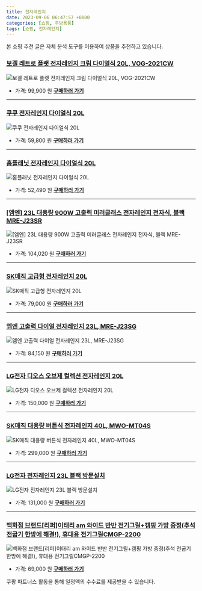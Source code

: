 ```yaml
---
title: 전자레인지
date: 2023-09-06 06:47:57 +0800
categories: [쇼핑, 주방용품]
tags: [쇼핑, 전자레인지]
---
```

본 쇼핑 추천 글은 자체 분석 도구를 이용하여 상품을 추천하고 있습니다.
### [보겔 레트로 플랫 전자레인지 크림 다이얼식 20L, VOG-2021CW](https://link.coupang.com/re/AFFSDP?lptag=AF1030537&pageKey=6113736265&itemId=11539364588&vendorItemId=78814399754&traceid=V0-153-462fb85b3ab74ece&clickBeacon=IhYyHakWYBfJQk1AWVTcOrfG0gHxRG7vJ20qG4nARBR%2BTe64AfzpXGlXWVz6WmnCkBV5WTCTa1je25GPmHH9IzqAJpyIOFTSVk4SbRJih4bw9RaZdrLu8wjLBY8C1RqB5FgaKLBatMzVdR4MK09RkSmfEahG5QLtdNWPxS6hZYjvLcEeXBSwOWzUYSo1CllrKNSm0FtEbIKlCJaQtz%2BT9U17aAE6v3GjQADQp3b89uzFZk2sg4%2B8ZpldCkJEj3Q%2FfBK6Qeo%2BSiu5hKrpSu2g6zbNjQmuQuKCE7kNOSKI%2FIXl%2B9f3Pn8jLjp8Gu9TgdTQeqPvoRW0XuGWYnTK9NFC0N%2Fd46TulFx%2Bt7inqPGRd7kbCIhA0bo8G8xBDuOn0l3CT8%2FPPeAQNJtTWpDQLTGi5mlXmAS991bj0r%2BH%2FtimIWqBy%2Fq%2BPivpVbS7rr8u%2FikvIzK8yOMvbkUtEaMckb%2FNdH9GBP7%2FDo3wGjkj72GKVFJb%2F2D16KuwR7DLip6eQHMQWAPwIzEG0%2B67elzCrctuEa5XimQFSKtzWhQ%2BflGfWCwmiiln1%2B4nRCbKUQP4mxTbt%2BBQzoy%2B%2Bv2Uxzf%2BmBkjTBs3lKuCwykbJmazMa5EzAc3815mRyiSVOzkOMCXSyVAq%2FOlZZEuQ%2FcdVmb%2BkD85uR227Wd7vLJYbYfLePbN4BlKvXRY%2FyegpWzJ3bmveWuq4LjrnWu5D%2FC%2FFrMne1csEVeZ%2Fl3b7FGhd3DwLY3pT1KIKIMUVuB%2BEWQceL8f6kXZxZMqRe1546hFrWf%2BogyWCro%2FYAPlfY1UOgpHEHe0EFEvcGdXqcVifX6kBf7i1RbJYCwlNaiFyRf0%2F8qrvzrdYtWHApaR5q25%2BlYIIaddsE6ERDWD7afuyIqrqtZbSUiz&requestid=20230907064757651243890809&token=31850C%7CMIXED)
![보겔 레트로 플랫 전자레인지 크림 다이얼식 20L, VOG-2021CW](https://ads-partners.coupang.com/image1/_ot0OjoFGfgxvKh3_p-5HIvDLJtPmbW97TTzv3MOj55ypy6xxT5zrXmFCySM07TNpGNHcMsOuLGZOAD4Li0d_rgzjDGTVhvtWr-8QeJH5Ukz-MrVDBPEa3paniHUS3TIarshdbdPUEyNkgYo1oKdzqyJlVRj9QhsG5aNnNrhBjZkBIGYCFc0TC0EMQ6ruib00ZWZrmMpDe1UdOZpckGyW-MR57Qsh-b6_ifGWXhCIdTk5KzB0SAu9M2J1BjCNHDdOGQ0vaGoKvU1zSiKrBRiPwyIn0zh)
- 가격: 99,900 원
[**구매하러 가기**](https://link.coupang.com/re/AFFSDP?lptag=AF1030537&pageKey=6113736265&itemId=11539364588&vendorItemId=78814399754&traceid=V0-153-462fb85b3ab74ece&clickBeacon=IhYyHakWYBfJQk1AWVTcOrfG0gHxRG7vJ20qG4nARBR%2BTe64AfzpXGlXWVz6WmnCkBV5WTCTa1je25GPmHH9IzqAJpyIOFTSVk4SbRJih4bw9RaZdrLu8wjLBY8C1RqB5FgaKLBatMzVdR4MK09RkSmfEahG5QLtdNWPxS6hZYjvLcEeXBSwOWzUYSo1CllrKNSm0FtEbIKlCJaQtz%2BT9U17aAE6v3GjQADQp3b89uzFZk2sg4%2B8ZpldCkJEj3Q%2FfBK6Qeo%2BSiu5hKrpSu2g6zbNjQmuQuKCE7kNOSKI%2FIXl%2B9f3Pn8jLjp8Gu9TgdTQeqPvoRW0XuGWYnTK9NFC0N%2Fd46TulFx%2Bt7inqPGRd7kbCIhA0bo8G8xBDuOn0l3CT8%2FPPeAQNJtTWpDQLTGi5mlXmAS991bj0r%2BH%2FtimIWqBy%2Fq%2BPivpVbS7rr8u%2FikvIzK8yOMvbkUtEaMckb%2FNdH9GBP7%2FDo3wGjkj72GKVFJb%2F2D16KuwR7DLip6eQHMQWAPwIzEG0%2B67elzCrctuEa5XimQFSKtzWhQ%2BflGfWCwmiiln1%2B4nRCbKUQP4mxTbt%2BBQzoy%2B%2Bv2Uxzf%2BmBkjTBs3lKuCwykbJmazMa5EzAc3815mRyiSVOzkOMCXSyVAq%2FOlZZEuQ%2FcdVmb%2BkD85uR227Wd7vLJYbYfLePbN4BlKvXRY%2FyegpWzJ3bmveWuq4LjrnWu5D%2FC%2FFrMne1csEVeZ%2Fl3b7FGhd3DwLY3pT1KIKIMUVuB%2BEWQceL8f6kXZxZMqRe1546hFrWf%2BogyWCro%2FYAPlfY1UOgpHEHe0EFEvcGdXqcVifX6kBf7i1RbJYCwlNaiFyRf0%2F8qrvzrdYtWHApaR5q25%2BlYIIaddsE6ERDWD7afuyIqrqtZbSUiz&requestid=20230907064757651243890809&token=31850C%7CMIXED)
---
### [쿠쿠 전자레인지 다이얼식 20L](https://link.coupang.com/re/AFFSDP?lptag=AF1030537&pageKey=6784715012&itemId=15967393537&vendorItemId=5493101444&traceid=V0-153-70e181a43b411328&requestid=20230907064757651243890809&token=31850C%7CMIXED)
![쿠쿠 전자레인지 다이얼식 20L](https://ads-partners.coupang.com/image1/PL163kR37cwRUSnLPLOBJ3-2_CnYS3bLz7QDxyC7BVOqMW5d_HnFzG0AOopsgxyzZB5lf0aNjHr67K8lcKCaEGFZAiSN7ZLPZ-DcafJDactfOJT0f_g1tXR8WrZyGaGH6Ck4Yw0SL89cLHuqp071WbD25PsETMRsJJSrYNzFtkEV-_RSgQ5N29BgqkSMfwWEKi6fLj41o_UYULlLoS5QgQDGXrsmj6JKavh_jbttWTZi-KsVgr8v8GJOxcdK385DssRs_Ye2PaVUWSmO5FGM)
- 가격: 59,800 원
[**구매하러 가기**](https://link.coupang.com/re/AFFSDP?lptag=AF1030537&pageKey=6784715012&itemId=15967393537&vendorItemId=5493101444&traceid=V0-153-70e181a43b411328&requestid=20230907064757651243890809&token=31850C%7CMIXED)
---
### [홈플래닛 전자레인지 다이얼식 20L](https://link.coupang.com/re/AFFSDP?lptag=AF1030537&pageKey=4882898698&itemId=8865360607&vendorItemId=76152061617&traceid=V0-153-aab4e1886b533601&requestid=20230907064757651243890809&token=31850C%7CMIXED)
![홈플래닛 전자레인지 다이얼식 20L](https://ads-partners.coupang.com/image1/Xe0fJRWH4zUjPAYJXX8eeU2ZYECS_SJXcEq2XHXbpJqkYF9Cmqmkqon75gAo784wguMRKezEwQQInO6YLGDxzBaMNvazDULzSzO0HbKkpXNelc4yek5BsZkm-MYomRrhBRCbvA2JckwLlLVY_I7BFREnSSgVxoRgPhPKbK7MFovkGubc0_cI8CBLq9-4FLOwA_Rzzh8huHOsp4gprxI3rTU_Dkr9ZwqpuEGAb7SRDS-x5cQvJ1UjZ9P-ithuiXZ9Z2bE45DYWw4HN0DDfL2wIbE=)
- 가격: 52,490 원
[**구매하러 가기**](https://link.coupang.com/re/AFFSDP?lptag=AF1030537&pageKey=4882898698&itemId=8865360607&vendorItemId=76152061617&traceid=V0-153-aab4e1886b533601&requestid=20230907064757651243890809&token=31850C%7CMIXED)
---
### [[엠엔] 23L 대용량 900W 고출력 미러글래스 전자레인지 전자식, 블랙 MRE-J23SR](https://link.coupang.com/re/AFFSDP?lptag=AF1030537&pageKey=143118209&itemId=415753947&vendorItemId=82835258900&traceid=V0-153-ad59595c1cc25ad7&clickBeacon=IhYyHakWYBfJQk1AWVTcOrfG0gHxRG7vJ20qG4nARBR%2BTe64AfzpXGlXWVz6WmnCkBV5WTCTa1je25GPmHH9IzqAJpyIOFTSVk4SbRJih4Z1mhqwT5BR3UiL1m9UtgWW5FgaKLBatMzVdR4MK09RkSzadXvYC8U4CcZdMhe1%2B0z2UH46YT6im9%2FFBCCmyjIVKNSm0FtEbIKlCJaQtz%2BT9U17aAE6v3GjQADQp3b89uzFZk2sg4%2B8ZpldCkJEj3Q%2FY7KuiwDAsmCTtojQyC6wfWpQLtc8UWfOyK5HN7lSQ8SRBfmnChw19HLoITJehvfU38KIucdmfZ5Dt%2BMSF8wDWUbIJJlEHKIlY8QW6e7Urwa6Zt5g3AULqChVu9YpyY7NGgxFI7WqwCBxdPtGImieVxVOaf05vL3Z7BtfXYJTo3MY%2FAoDOWXegcaJBeiQYj0DDj5TlEX%2BrdXghqLKmsJRRbp48ooBLt5cpMEkOtISWhHG6s41zllpo5CGafjgnJBvoBscWcSozfXPpnde0mDp2wV%2Fwm4pe1BK%2FbHehqqvXJwrkeM3v62A90GS%2B912fLukIoVqVassfEg3IJv4s%2Fk%2FB8svXHc72sDsnKQ4FoYwAzwXX4NP%2BT8J4Fs7U6oL%2BQhu1nSbn7aOdH%2FYAWeB7%2Fz89QppQbmO31%2BV99yaFOCN0SGaReu0%2BOpigwvLL2BxQm5G%2Bfo%2FCatBdMbu3kefnPAtUimkRohBEdDqdVZY0cwpC2k6x3L6x6nwdEcLnC4ulFLE3G6BKPuBLGnOQd1gEBCKr6DEgkvtFBf049p513kTqwIKnt3Dv84fKuvX9Y9%2BpxZuP1rgCKluxzpC6hwexW8SPBtUVHqLazOPbwiCBtw%2BaCxhEPzeu3MLJm2nYk5pF9LA&requestid=20230907064757651243890809&token=31850C%7CMIXED)
![[엠엔] 23L 대용량 900W 고출력 미러글래스 전자레인지 전자식, 블랙 MRE-J23SR](https://ads-partners.coupang.com/image1/MIdew54lVkaXfwW9MK1N_7zGF7QHJbv-8AShHwyExc3-IVzv4d0vI0g1f7C7ZlDyOxlqmrepFw-boVfxi_Z7WHQWPCL8cZdxCFFZ5bvWeuaMzTbbPwUCM0d2Qghh3JKRmn3P77qyYqVgpA2KaUEEaIXC2MMdibYCfblF6qAz2-YrZr6_WtB96ENu17HD_9IkFafUYVe675gu1G-P-v2650RI81Ks-O1OXHf7jRvHfVc2QusoAbGyImJhgXOIWfrGlGtpjR770rVOm36_sN3pfwglHkrmnVo6Hq19vAb8R1mpbAS_HGc=)
- 가격: 104,020 원
[**구매하러 가기**](https://link.coupang.com/re/AFFSDP?lptag=AF1030537&pageKey=143118209&itemId=415753947&vendorItemId=82835258900&traceid=V0-153-ad59595c1cc25ad7&clickBeacon=IhYyHakWYBfJQk1AWVTcOrfG0gHxRG7vJ20qG4nARBR%2BTe64AfzpXGlXWVz6WmnCkBV5WTCTa1je25GPmHH9IzqAJpyIOFTSVk4SbRJih4Z1mhqwT5BR3UiL1m9UtgWW5FgaKLBatMzVdR4MK09RkSzadXvYC8U4CcZdMhe1%2B0z2UH46YT6im9%2FFBCCmyjIVKNSm0FtEbIKlCJaQtz%2BT9U17aAE6v3GjQADQp3b89uzFZk2sg4%2B8ZpldCkJEj3Q%2FY7KuiwDAsmCTtojQyC6wfWpQLtc8UWfOyK5HN7lSQ8SRBfmnChw19HLoITJehvfU38KIucdmfZ5Dt%2BMSF8wDWUbIJJlEHKIlY8QW6e7Urwa6Zt5g3AULqChVu9YpyY7NGgxFI7WqwCBxdPtGImieVxVOaf05vL3Z7BtfXYJTo3MY%2FAoDOWXegcaJBeiQYj0DDj5TlEX%2BrdXghqLKmsJRRbp48ooBLt5cpMEkOtISWhHG6s41zllpo5CGafjgnJBvoBscWcSozfXPpnde0mDp2wV%2Fwm4pe1BK%2FbHehqqvXJwrkeM3v62A90GS%2B912fLukIoVqVassfEg3IJv4s%2Fk%2FB8svXHc72sDsnKQ4FoYwAzwXX4NP%2BT8J4Fs7U6oL%2BQhu1nSbn7aOdH%2FYAWeB7%2Fz89QppQbmO31%2BV99yaFOCN0SGaReu0%2BOpigwvLL2BxQm5G%2Bfo%2FCatBdMbu3kefnPAtUimkRohBEdDqdVZY0cwpC2k6x3L6x6nwdEcLnC4ulFLE3G6BKPuBLGnOQd1gEBCKr6DEgkvtFBf049p513kTqwIKnt3Dv84fKuvX9Y9%2BpxZuP1rgCKluxzpC6hwexW8SPBtUVHqLazOPbwiCBtw%2BaCxhEPzeu3MLJm2nYk5pF9LA&requestid=20230907064757651243890809&token=31850C%7CMIXED)
---
### [SK매직 고급형 전자레인지 20L](https://link.coupang.com/re/AFFSDP?lptag=AF1030537&pageKey=3264181&itemId=15127314&vendorItemId=3022853279&traceid=V0-153-a6f6010b4b05f595&requestid=20230907064757651243890809&token=31850C%7CMIXED)
![SK매직 고급형 전자레인지 20L](https://ads-partners.coupang.com/image1/tJJnlIsQzIKoYdTTtOZrO2ba7UWzTOtI64bb4Mob_kjqSeXXrIqWv-BFcMJ0tZp760E_LD6eis5g7hnySX3VYCmF3HLHUZU4X_qgB4iK4FyuXu4ei2JDBYvGvlqU2s2c-fJn61F8qaxGazQ6u5sEiMxomsFqFrSsf0inkqgxOhhJPPYbpJQaomeeFXv6C-oCFrOGBp7BW8XVXw_OxPBpnsoWeau9uwiTArltL9l0b99geOKEUpWrSNpp6eSxWgZdKCw71nPaQaQ-oKLsRw==)
- 가격: 79,000 원
[**구매하러 가기**](https://link.coupang.com/re/AFFSDP?lptag=AF1030537&pageKey=3264181&itemId=15127314&vendorItemId=3022853279&traceid=V0-153-a6f6010b4b05f595&requestid=20230907064757651243890809&token=31850C%7CMIXED)
---
### [엠엔 고출력 다이얼 전자레인지 23L, MRE-J23SG](https://link.coupang.com/re/AFFSDP?lptag=AF1030537&pageKey=1460316501&itemId=2512587568&vendorItemId=81427300471&traceid=V0-153-6b38bcbb6d3e69c0&clickBeacon=IhYyHakWYBfJQk1AWVTcOrfG0gHxRG7vJ20qG4nARBR%2BTe64AfzpXGlXWVz6WmnCkBV5WTCTa1je25GPmHH9IzqAJpyIOFTSVk4SbRJih4YrvUIrs6BJ0ZjytnfrSDVD5FgaKLBatMzVdR4MK09RkZuvK6upApl62kPfBj1K0jdZJHwCXmBb8dd%2FejE%2BuBxwKNSm0FtEbIKlCJaQtz%2BT9U17aAE6v3GjQADQp3b89uzFZk2sg4%2B8ZpldCkJEj3Q%2FbRA7QnCbPZjYs2YNryshgbC4yj0uQov4zFlIhhnWH6qa8ftgvPYchKp9W8kRkzoOwHBdNUfGtWt30s4%2Fea0sZ4VkJAFZCJLdP7qO5bG9MQITKA7JZ59%2BJ9WkhLr4iryUywosUGNzT5M6D5n2i0aTzMae7L1Gl2bgqLACNa%2BQjuTPZU61K%2F8RA2Ipq2arGVrVP1TFyCxnG50%2FZXYqPPwQbjQ4QAeIHX9ycLHzRiCUYhQM%2F4Ivc0PQZU74OayBquRaX4Yxdw2kld7tf%2Fh8Ma0Q5bnPR%2FmZB3NeBMw2OogOmF6ui1vBJXKrDWdkuFwxgzTdxfSwaG31aP8mO4zmQm%2BgxJR6h88LoBXjM%2FCNiu%2FfLfzLJTfO95QjOibMGNGubYorrNg2lTsgMsoqiIHDYA%2Flrsf194hJ9Y7sOXpCe33eZGjVXpHXFsEcry5xdcvOXlvVvYa6ygj0Scy1iZyhUHNKhQw%2FHuEWlkgkMrzf4kmCuLfa%2FXOJOmpRw80oGeU52XRngjBhOy4yQeAiEdOfoREN0Kpia1vE3u%2BNwOlL6gFfYoyPPcwq2ZJfXo0pEa0BAyNLUuiVo%2BpnyW1f2EET6zOFRa3NuKEyaCRPwX6ezBnUwFdAc5J0KwE962F9T8VBj7M6&requestid=20230907064757651243890809&token=31850C%7CMIXED)
![엠엔 고출력 다이얼 전자레인지 23L, MRE-J23SG](https://ads-partners.coupang.com/image1/gAjNBITNzpX2RMIBgI0F6TitxwHVWzNsadrYSUCvVdehNLw1NSSRed4d1eyFGm50Lnk3b1fvT-En28h-TPMfh40-Al5ZHh2GzWtl-qXEDRr6bRqJmhC541S_9OKy621jrOR8iduloQ5rHv4MXjJR4qX1PCVsJctS5K1p0qACc9FHzjmcqUVtBk5n8koMBYlXZpjymu7s_tG8eupMMd5vx9qUD2-UY4VL52fdtoALR0l9j5Z7Qg9dUEmOol63Wd9pqGSdkmJmJDM4HdUp5kym2UWcP8s=)
- 가격: 84,150 원
[**구매하러 가기**](https://link.coupang.com/re/AFFSDP?lptag=AF1030537&pageKey=1460316501&itemId=2512587568&vendorItemId=81427300471&traceid=V0-153-6b38bcbb6d3e69c0&clickBeacon=IhYyHakWYBfJQk1AWVTcOrfG0gHxRG7vJ20qG4nARBR%2BTe64AfzpXGlXWVz6WmnCkBV5WTCTa1je25GPmHH9IzqAJpyIOFTSVk4SbRJih4YrvUIrs6BJ0ZjytnfrSDVD5FgaKLBatMzVdR4MK09RkZuvK6upApl62kPfBj1K0jdZJHwCXmBb8dd%2FejE%2BuBxwKNSm0FtEbIKlCJaQtz%2BT9U17aAE6v3GjQADQp3b89uzFZk2sg4%2B8ZpldCkJEj3Q%2FbRA7QnCbPZjYs2YNryshgbC4yj0uQov4zFlIhhnWH6qa8ftgvPYchKp9W8kRkzoOwHBdNUfGtWt30s4%2Fea0sZ4VkJAFZCJLdP7qO5bG9MQITKA7JZ59%2BJ9WkhLr4iryUywosUGNzT5M6D5n2i0aTzMae7L1Gl2bgqLACNa%2BQjuTPZU61K%2F8RA2Ipq2arGVrVP1TFyCxnG50%2FZXYqPPwQbjQ4QAeIHX9ycLHzRiCUYhQM%2F4Ivc0PQZU74OayBquRaX4Yxdw2kld7tf%2Fh8Ma0Q5bnPR%2FmZB3NeBMw2OogOmF6ui1vBJXKrDWdkuFwxgzTdxfSwaG31aP8mO4zmQm%2BgxJR6h88LoBXjM%2FCNiu%2FfLfzLJTfO95QjOibMGNGubYorrNg2lTsgMsoqiIHDYA%2Flrsf194hJ9Y7sOXpCe33eZGjVXpHXFsEcry5xdcvOXlvVvYa6ygj0Scy1iZyhUHNKhQw%2FHuEWlkgkMrzf4kmCuLfa%2FXOJOmpRw80oGeU52XRngjBhOy4yQeAiEdOfoREN0Kpia1vE3u%2BNwOlL6gFfYoyPPcwq2ZJfXo0pEa0BAyNLUuiVo%2BpnyW1f2EET6zOFRa3NuKEyaCRPwX6ezBnUwFdAc5J0KwE962F9T8VBj7M6&requestid=20230907064757651243890809&token=31850C%7CMIXED)
---
### [LG전자 디오스 오브제 컬렉션 전자레인지 20L](https://link.coupang.com/re/AFFSDP?lptag=AF1030537&pageKey=7077245433&itemId=17594509193&vendorItemId=84760891612&traceid=V0-153-2feb3985ce1d54df&requestid=20230907064757651243890809&token=31850C%7CMIXED)
![LG전자 디오스 오브제 컬렉션 전자레인지 20L](https://ads-partners.coupang.com/image1/2Gr4CgmFySMeB_Q22EUOA0XLr7GtGuIwZr6zpwbL6ku2pQoAZsKsx1j2HaUJGJaRNWmAhu1cw3oya3bDcPD0EKbtqiH-B7dkkfMPOf29IaGtF1avhN1tYKTTndXLBmO91fxzZGOHpOjK5H3atu4KnLYO6pwjhhTKikAFgBSbT-M7eCGeXSxW_doXVR9Z8RE48hkTTgyOHV72r4Ahs0mAus4y7F4jxsQNTl0Kbpq1a2ntJaHyWgjjHyV3I6qheEB3oig2dBwe7ZaoeRO8aakXLQ==)
- 가격: 150,000 원
[**구매하러 가기**](https://link.coupang.com/re/AFFSDP?lptag=AF1030537&pageKey=7077245433&itemId=17594509193&vendorItemId=84760891612&traceid=V0-153-2feb3985ce1d54df&requestid=20230907064757651243890809&token=31850C%7CMIXED)
---
### [SK매직 대용량 버튼식 전자레인지 40L, MWO-MT04S](https://link.coupang.com/re/AFFSDP?lptag=AF1030537&pageKey=5754936787&itemId=9729800724&vendorItemId=80658411627&traceid=V0-153-bbfe82d2b1547e85&clickBeacon=IhYyHakWYBfJQk1AWVTcOrfG0gHxRG7vJ20qG4nARBR%2BTe64AfzpXGlXWVz6WmnCkBV5WTCTa1je25GPmHH9IzqAJpyIOFTSVk4SbRJih4Y5dKUduapflJq%2BwphLkJNL5FgaKLBatMzVdR4MK09RkQlKFHaU8NT1r0wGZ7YbPOBLZWpNgLqEAQGnBSkksZqqKNSm0FtEbIKlCJaQtz%2BT9U17aAE6v3GjQADQp3b89uzFZk2sg4%2B8ZpldCkJEj3Q%2FOQTSdcCkb7XptkR4v9rd%2BE7zfdYwwrfG1fBW3xG5fOgUeZZh2Wj9OwBN5%2FYmiQnp38KIucdmfZ5Dt%2BMSF8wDWai2vv9akbuNbnNwymekGSo9bwZRU34X1z2n0R26lR6Tpa8deJV1NjJ93bQjsNfDB8ae7L1Gl2bgqLACNa%2BQjuTxRmkI%2B4ah0FOROb7p%2BmyFT0jg%2BReE%2F0C3mw6eBuoq44EfB6aHbwuh7fNUGZu1LqoM%2F4Ivc0PQZU74OayBquRaX4Yxdw2kld7tf%2Fh8Ma0Q5bnPR%2FmZB3NeBMw2OogOmF6ui1vBJXKrDWdkuFwxgzTdxfSwaG31aP8mO4zmQm%2BgxJR6h88LoBXjM%2FCNiu%2FfLfzLJTfO95QjOibMGNGubYorrNg2lTsgMsoqiIHDYA%2Flrsf194hJ9Y7sOXpCe33eZGjVXpHXFsEcry5xdcvOXlvVvYa6ygj0Scy1iZyhUHNKhQw%2FHuEWlkgkMrzf4kmCuLfa%2FXOJOmpRw80oGeU52XRngjBhOy4yQeAiEdOfoREN0Kpia1vE3u%2BNwOlL6gFfYoyPPcwq2ZJfXo0pEa0BAyNLUuiVo%2BpnyW1f2EET6zOFRa3NuKEyaCRPwX6ezBnUwFdAc5J0KwE962F9T8VBj7M6&requestid=20230907064757651243890809&token=31850C%7CMIXED)
![SK매직 대용량 버튼식 전자레인지 40L, MWO-MT04S](https://ads-partners.coupang.com/image1/sVKpkgUbifkImv6bsVuj59Ncbh9m00naKblZGnk83XBQ6UrLyduFf_ffN2LXGHUw69mxnf_gUguULtjcXzWTAdjIJpuEajKw8c--WFiY5p0Ugk1Ix8dCqsUCDP7LHRoIrg5jtvGcHy_cJMp-fRWiA9_0Tw4_spA_jSQ-x5xbGYX2lxY9gELQ4wpDu-s98LlQuNCCRwmn6qO1LjPkkTe85wV4PJI3y7MQRQt4i70LwmuwOxm_v8mX0PtFvcVf6q9S_P0tak2Cf3X1rYPv)
- 가격: 299,000 원
[**구매하러 가기**](https://link.coupang.com/re/AFFSDP?lptag=AF1030537&pageKey=5754936787&itemId=9729800724&vendorItemId=80658411627&traceid=V0-153-bbfe82d2b1547e85&clickBeacon=IhYyHakWYBfJQk1AWVTcOrfG0gHxRG7vJ20qG4nARBR%2BTe64AfzpXGlXWVz6WmnCkBV5WTCTa1je25GPmHH9IzqAJpyIOFTSVk4SbRJih4Y5dKUduapflJq%2BwphLkJNL5FgaKLBatMzVdR4MK09RkQlKFHaU8NT1r0wGZ7YbPOBLZWpNgLqEAQGnBSkksZqqKNSm0FtEbIKlCJaQtz%2BT9U17aAE6v3GjQADQp3b89uzFZk2sg4%2B8ZpldCkJEj3Q%2FOQTSdcCkb7XptkR4v9rd%2BE7zfdYwwrfG1fBW3xG5fOgUeZZh2Wj9OwBN5%2FYmiQnp38KIucdmfZ5Dt%2BMSF8wDWai2vv9akbuNbnNwymekGSo9bwZRU34X1z2n0R26lR6Tpa8deJV1NjJ93bQjsNfDB8ae7L1Gl2bgqLACNa%2BQjuTxRmkI%2B4ah0FOROb7p%2BmyFT0jg%2BReE%2F0C3mw6eBuoq44EfB6aHbwuh7fNUGZu1LqoM%2F4Ivc0PQZU74OayBquRaX4Yxdw2kld7tf%2Fh8Ma0Q5bnPR%2FmZB3NeBMw2OogOmF6ui1vBJXKrDWdkuFwxgzTdxfSwaG31aP8mO4zmQm%2BgxJR6h88LoBXjM%2FCNiu%2FfLfzLJTfO95QjOibMGNGubYorrNg2lTsgMsoqiIHDYA%2Flrsf194hJ9Y7sOXpCe33eZGjVXpHXFsEcry5xdcvOXlvVvYa6ygj0Scy1iZyhUHNKhQw%2FHuEWlkgkMrzf4kmCuLfa%2FXOJOmpRw80oGeU52XRngjBhOy4yQeAiEdOfoREN0Kpia1vE3u%2BNwOlL6gFfYoyPPcwq2ZJfXo0pEa0BAyNLUuiVo%2BpnyW1f2EET6zOFRa3NuKEyaCRPwX6ezBnUwFdAc5J0KwE962F9T8VBj7M6&requestid=20230907064757651243890809&token=31850C%7CMIXED)
---
### [LG전자 전자레인지 23L 블랙 방문설치](https://link.coupang.com/re/AFFSDP?lptag=AF1030537&pageKey=6696870778&itemId=15496737066&vendorItemId=82716075547&traceid=V0-153-fe8e2e2fa63396ad&requestid=20230907064757651243890809&token=31850C%7CMIXED)
![LG전자 전자레인지 23L 블랙 방문설치](https://ads-partners.coupang.com/image1/tVYUM2FPkKa5pywXtWgsNrBRKNAIvpZ39pZkrYqChaNKesjQMQcVDL8Aj2ijoxrJiRauy4wpsvjDA6B3Ar8KTOPX-wOEBMDSvlwdXq0GAxFYHLP1CLs3u7B8nbE66ywcbB5jfOpEMdRkDFbc4W1KAQdJIgFgzOOyHW3ggxVxWlTGMuBRrfi2RimwdQQq1gS-zi02eSY3-YP4wQ40fB8rkwmRYzGC8GdhoWU-nbBz4esaD3ckXPIk08FYMGuwhv3HwrCixpGiyTGRqsgZe-9cNQ==)
- 가격: 131,000 원
[**구매하러 가기**](https://link.coupang.com/re/AFFSDP?lptag=AF1030537&pageKey=6696870778&itemId=15496737066&vendorItemId=82716075547&traceid=V0-153-fe8e2e2fa63396ad&requestid=20230907064757651243890809&token=31850C%7CMIXED)
---
### [백화점 브랜드[리퍼]이태리 am 와이드 반반 전기그릴+캠핑 가방 증정(추석 전굽기 한방에 해결!), 휴대용 전기그릴CMGP-2200](https://link.coupang.com/re/AFFSDP?lptag=AF1030537&pageKey=7480234191&itemId=19537425397&vendorItemId=86224987904&traceid=V0-153-fd52d64ebcd2a340&clickBeacon=IhYyHakWYBfJQk1AWVTcOrfG0gHxRG7vJ20qG4nARBR%2BTe64AfzpXGlXWVz6WmnCkBV5WTCTa1je25GPmHH9IzqAJpyIOFTSVk4SbRJih4YecNLyzv5A9tSwlXXSgXmx5FgaKLBatMzVdR4MK09RkYrBGP71wk6MdpjFtyDOTyBN8HzK1NzXtBgWwAgGn%2BqoKNSm0FtEbIKlCJaQtz%2BT9U17aAE6v3GjQADQp3b89uzFZk2sg4%2B8ZpldCkJEj3Q%2Fnu4Ta9dWONkok%2B8EtWmx%2B%2F1hvNwSpAQbR8yPEJ74%2BLp%2BGY9jtt6nVwyskPUvqA4O38KIucdmfZ5Dt%2BMSF8wDWfUANLMSMnkuedkBDB0BEbrtWq25h9nP4E%2BZijdeM%2BELsu499sbpOR2KARE%2FGCpNKussNa6dP9s%2BoRgA1hNxKLUk5ApQQ%2F4zz3LGB627%2FlYCELwlLfkQyZEXRroliBwnO7seqd5v7%2BC%2FDzaQ7uvfce8rkeM3v62A90GS%2B912fLukIoVqVassfEg3IJv4s%2Fk%2FB8jEGpW53R%2BWB2tYM9toILpS2vOuhM8EvgrsTRgQtynQ4rVMUX6NMQNmvTF3HekD05sT18KWDh1ZpE7P5dYjhP%2FnXh%2BTv5zBnIFdtJ8vPTb7GGlZ91nmb6Ejm31nuyXUYamxhF8w72xNHz%2B3jSDvQxJ4rwShCOUTnVOTGqKcZkJ5sI%2FyNUPaBXTT42XhsR5cDeZoEGHLqFrY2RP3g61r6AcDNFKH6WBbEPEiWxjkQGz1rthphNtKpXDUXVChsAH%2FLeGUEzqA7P%2BFGyGYYvN4fGe7FJ1szJyPuGXNsflJIgvLm0IZbA2Q9lHjgVjaUjMuViorfW7c0bPJIKPf23%2FC%2FHOmOj3nEVbhsku3qVfmaoEN&requestid=20230907064757651243890809&token=31850C%7CMIXED)
![백화점 브랜드[리퍼]이태리 am 와이드 반반 전기그릴+캠핑 가방 증정(추석 전굽기 한방에 해결!), 휴대용 전기그릴CMGP-2200](https://ads-partners.coupang.com/image1/xVBTfIwM7EVNo9JsxbCqWn_GU3gkqOG-jk2lS55Yht0wOCiJxx399wXQfm-0Q5NmTrPDJYk2Wo31L8gad-OGfMV-XIFt2ZRdKEEkm18E9WmC7S1rMTamtzpdS62_cEV6PxicplqYf1nueGWpn8z6a2hTR22bnnRlpwYEaEdiQkoJC0wYTHSrbnaN6J6S0URgsjbzppQ8MwUTL5y3rirtdPpH7H_jj7WkDZutvhK2G2UtXzWMLZhTmXCP3OfgnjRZ_EGYZpwhyEheRYau8nQ5ky6d8eSp2WK-6YUtl25RS83ehcnISg==)
- 가격: 69,000 원
[**구매하러 가기**](https://link.coupang.com/re/AFFSDP?lptag=AF1030537&pageKey=7480234191&itemId=19537425397&vendorItemId=86224987904&traceid=V0-153-fd52d64ebcd2a340&clickBeacon=IhYyHakWYBfJQk1AWVTcOrfG0gHxRG7vJ20qG4nARBR%2BTe64AfzpXGlXWVz6WmnCkBV5WTCTa1je25GPmHH9IzqAJpyIOFTSVk4SbRJih4YecNLyzv5A9tSwlXXSgXmx5FgaKLBatMzVdR4MK09RkYrBGP71wk6MdpjFtyDOTyBN8HzK1NzXtBgWwAgGn%2BqoKNSm0FtEbIKlCJaQtz%2BT9U17aAE6v3GjQADQp3b89uzFZk2sg4%2B8ZpldCkJEj3Q%2Fnu4Ta9dWONkok%2B8EtWmx%2B%2F1hvNwSpAQbR8yPEJ74%2BLp%2BGY9jtt6nVwyskPUvqA4O38KIucdmfZ5Dt%2BMSF8wDWfUANLMSMnkuedkBDB0BEbrtWq25h9nP4E%2BZijdeM%2BELsu499sbpOR2KARE%2FGCpNKussNa6dP9s%2BoRgA1hNxKLUk5ApQQ%2F4zz3LGB627%2FlYCELwlLfkQyZEXRroliBwnO7seqd5v7%2BC%2FDzaQ7uvfce8rkeM3v62A90GS%2B912fLukIoVqVassfEg3IJv4s%2Fk%2FB8jEGpW53R%2BWB2tYM9toILpS2vOuhM8EvgrsTRgQtynQ4rVMUX6NMQNmvTF3HekD05sT18KWDh1ZpE7P5dYjhP%2FnXh%2BTv5zBnIFdtJ8vPTb7GGlZ91nmb6Ejm31nuyXUYamxhF8w72xNHz%2B3jSDvQxJ4rwShCOUTnVOTGqKcZkJ5sI%2FyNUPaBXTT42XhsR5cDeZoEGHLqFrY2RP3g61r6AcDNFKH6WBbEPEiWxjkQGz1rthphNtKpXDUXVChsAH%2FLeGUEzqA7P%2BFGyGYYvN4fGe7FJ1szJyPuGXNsflJIgvLm0IZbA2Q9lHjgVjaUjMuViorfW7c0bPJIKPf23%2FC%2FHOmOj3nEVbhsku3qVfmaoEN&requestid=20230907064757651243890809&token=31850C%7CMIXED)


쿠팡 파트너스 활동을 통해 일정액의 수수료를 제공받을 수 있습니다.
